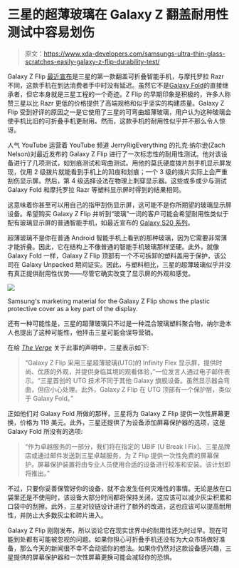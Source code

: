 # 三星的超薄玻璃在 Galaxy Z 翻盖耐用性测试中容易划伤

> 原文：<https://www.xda-developers.com/samsungs-ultra-thin-glass-scratches-easily-galaxy-z-flip-durability-test/>

Galaxy Z Flip [最近宣布](https://www.xda-developers.com/samsung-galaxy-z-flip-launch-specs-features-pricing-availability/)是三星的第一款翻盖可折叠智能手机，与摩托罗拉 Razr 不同，这款手机在到达消费者手中时没有延迟。虽然它不是[Galaxy Fold](https://www.xda-developers.com/samsung-galaxy-fold-for-a-month/)的直接继承者，但它本身就是三星工程的一个奇迹。Z Flip 的早期印象是积极的，许多人称赞三星以比 Razr 更低的价格提供了高端规格和似乎坚实的构建质量。Galaxy Z Flip 受到好评的原因之一是它使用了三星的可弯曲超薄玻璃，用户认为这种玻璃会使手机比旧的可折叠手机更耐用。然而，这款手机的耐用性似乎并不那么令人惊讶。

人气 YouTube 运营着 YouTube 频道 JerryRigEverything 的扎克·纳尔逊(Zach Nelson)对最近发布的 Galaxy Z Flip 进行了一次标志性的耐用性测试。他对该设备进行了几项测试，如划痕测试和弯曲测试。用他的莫氏硬度拨片刮手机显示屏发现，仅用 2 级拨片就能看到手机上的凹痕和划痕；一个 3 级的拨片实际上会严重刮伤显示屏。然后，第 4 级选择设法在物理上刺穿显示器。这些或多或少与测试 Galaxy Fold 和摩托罗拉 Razr 等塑料显示屏时得到的结果相同。

这意味着你甚至可以用自己的指甲刮伤显示屏，这可能不是你所期望的玻璃显示屏设备。希望购买 Galaxy Z Flip 并听到“玻璃”一词的客户可能会希望耐用性类似于配有玻璃显示屏的普通智能手机，如最近宣布的 [Galaxy S20 系列](https://www.xda-developers.com/samsung-galaxy-s20-series-plus-ultra-pre-orders-india/)。

超薄玻璃不是你在普通 Android 智能手机上看到的那种玻璃，因为它需要非常薄才能折叠。因此，它在结构上不像普通的智能手机玻璃那样坚硬。此外，就像 Galaxy Fold 一样，Galaxy Z Flip 顶部有一个不可拆卸的塑料盖用于保护，该公司在 Galaxy Unpacked 期间证实。因此，与塑料相比，三星的超薄玻璃似乎并没有真正提供耐用性优势——尽管它确实改变了显示屏的外观和感觉。

 <picture>![](img/7d0f5e41100e1d56611dfdbcd8f67957.png)</picture> 

Samsung's marketing material for the Galaxy Z Flip shows the plastic protective cover as a key part of the display.

还有一种可能性是，三星的超薄玻璃只不过是一种混合玻璃塑料聚合物，纳尔逊本人也提出了这种可能性，他抨击三星可能会误导营销。

在给 [*The Verge*](https://www.theverge.com/2020/2/16/21139897/samsung-galaxy-z-flip-ultra-thin-glass-durability-scratch-test-jerryrigeverything) 关于此事的声明中，三星表示如下:

> “Galaxy Z Flip 采用三星超薄玻璃(UTG)的 Infinity Flex 显示屏，提供时尚、优质的外观，并提供身临其境的观看体验，”一位发言人通过电子邮件表示。“三星首创的 UTG 技术不同于其他 Galaxy 旗舰设备。虽然显示器会弯曲，但应小心处理。此外，Galaxy Z Flip 在 UTG 顶部有一个保护层，类似于 Galaxy Fold。”

正如他们对 Galaxy Fold 所做的那样，三星将为 Galaxy Z Flip 提供一次性屏幕更换，价格为 119 美元。此外，三星还提供了为设备添加屏幕保护器的选项，这是 Galaxy Fold 所没有的选项:

> “作为卓越服务的一部分，我们将在指定的 UBIF [U Break I Fix]、三星品牌店或通过邮件发送到三星卓越服务，为 Z Flip 提供一次性免费的屏幕保护。屏幕保护装置将由专业人员使用合适的设备进行校准和安装。该计划即将推出。”

不过，只要你妥善保管好你的设备，就不会发生任何灾难性的事情。无论是放在口袋里还是不使用时，该设备大部分时间都将保持关闭，这应该可以减少灰尘积累和口袋中的刮擦。此外，三星对铰链设计进行了额外的改进，这也应该可以提高耐用性，并防止大多数灰尘和碎片进入。

Galaxy Z Flip 刚刚发布，所以谈论它在现实世界中的耐用性还为时过早。现在可能到处都有可能被忽视的问题。如果你担心可折叠手机还没有为大众市场做好准备，那么今天的新闻很不幸不会动摇你的想法。如果你仍然对这款设备感兴趣，三星提供的屏幕保护器和一次性屏幕更换可能会减轻你的恐惧。